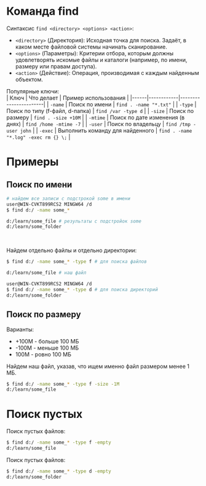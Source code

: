 # Команда find
Синтаксис `find <directory> <options> <action>`:   
- `<directory>` (Директория): Исходная точка для поиска. Задаёт, в каком месте файловой системы начинать сканирование.  
- `<options>` (Параметры): Критерии отбора, которым должны удовлетворять искомые файлы и каталоги (например, по имени, размеру или правам доступа).    
- `<action>` (Действие): Операция, производимая с каждым найденным объектом. 

Популярные ключи:  
| Ключ | Что делает | Пример использования |
|------|------------|-----------------------|
| `-name` | Поиск по имени | `find . -name "*.txt"` |
| `-type` | Поиск по типу (f-файл, d-папка) | `find /var -type d` |
| `-size` | Поиск по размеру | `find . -size +10M` |
| `-mtime` | Поиск по дате изменения (в днях) | `find /home -mtime -7` |
| `-user` | Поиск по владельцу | `find /tmp -user john` |
| `-exec` | Выполнить команду для найденного | `find . -name "*.log" -exec rm {} \;` |

# Примеры

## Поиск по имени
```sh
# найдем все записи с подстрокой some в имени
user@WIN-CVKT899RCS2 MINGW64 /d
$ find d:/ -name some_*

d:/learn/some_file # результаты с подстройок some
d:/learn/some_folder
```

<br>

Найдем отдельно файлы и отдельно директории:
```bash
$ find d:/ -name some_* -type f # для поиска файлов

d:/learn/some_file # наш файл

user@WIN-CVKT899RCS2 MINGW64 /d
$ find d:/ -name some_* -type d # для поиска директорий
d:/learn/some_folder
```

## Поиск по размеру

Варианты:  
- +100M - больше 100 МБ  
- -100M - меньше 100 МБ  
- 100M - ровно 100 МБ  

Найдем наш файл, указав, что ищем именно файл размером менее 1 МБ.
```sh
$ find d:/ -name some_* -type f -size -1M
d:/learn/some_file
```

# Поиск пустых

Поиск пустых файлов:
```sh
$ find d:/ -name some_* -type f -empty
d:/learn/some_file
```

Поиск пустых файлов:
```sh
$ find d:/ -name some_* -type d -empty
d:/learn/some_folder
```